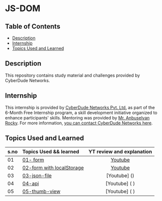 # JS-DOM

## Table of Contents

- [Description](#description)
- [Internship](#internship)
- [Topics Used and Learned](#topics-used-and-learned)

## Description

This repository contains study material and challenges provided by CyberDude Networks.

## Internship

This internship is provided by [CyberDude Networks Pvt. Ltd.](https://youtube.com/cyberdudenetworks) as part of the 6-Month Free Internship program, a skill development initiative organized to enhance participants' skills. Mentoring was provided by [Mr. Anbuselvan Rocky](https://instagram.com/anbuselvanrocky). For more information, [you can contact CyberDude Networks here](https://cyberdudenetworks.com).

## Topics Used and Learned

| s.no | Topics Used && learned                            |                           YT review and explanation                            |
| :--- | :------------------------------------------------ | :----------------------------------------------------------------------------: |
| 01   | [01- form](./01-%20form/vite-project/) | [Youtube]()  |
| 02   | [02-form with localStorage](<02-form with localStorage>)| [Youtube]()  |
| 03   | [03-json-file](03-json-file) | [Youtube] ()  |
| 04   | [04-api](04-api)              | [Youtube] ( ) |
| 05   | [05-thumb-view](05-thumb-view) | [Youtube] ( ) |